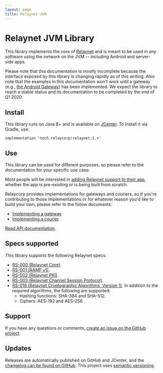 ```yaml
---
layout: page
title: Relaynet JVM
---
```

# Relaynet JVM Library

This library implements the core of [Relaynet](https://relaynet.network/) and is meant to be used in any software using the network on the JVM -- including Android and server-side apps.

Please note that this documentation is mostly incomplete because the interface exposed by this library is changing rapidly as of this writing. Also note that the examples in this documentation won't work until a gateway (e.g., [the Android Gateway](https://github.com/relaycorp/relaynet-gateway-android)) has been implemented. We expect the library to reach a stable status and its documentation to be completed by the end of Q1 2020.

## Install

This library runs on Java 8+ and is available on [JCenter](https://bintray.com/bintray/jcenter?filterByPkgName=tech.relaycorp.relaynet). To install it via Gradle, use:

```
implementation 'tech.relaycorp:relaynet:1.+'
```

## Use

This library can be used for different purposes, so please refer to the documentation for your specific use case:

Most people will be interested in [adding Relaynet support to their app](howto-service.md), whether the app is pre-existing or is being built from scratch.

Relaycorp provides implementations for gateways and couriers, so if you're contributing to those implementations or for whatever reason you'd like to build your own, please refer to the follow documents:

- [Implementing a gateway](howto-gateway.md).
- [Implementing a courier](./howto-courier.md).

[Read API documentation](./api/awala/).

## Specs supported

This library supports the following Relaynet specs:

- [RS-000 (Relaynet Core)](https://specs.relaynet.link/RS-000).
- [RS-001 (RAMF v1)](https://specs.relaynet.link/RS-001).
- [RS-002 (Relaynet PKI)](https://specs.relaynet.link/RS-002).
- [RS-003 (Relaynet Channel Session Protocol)](https://specs.relaynet.link/RS-003).
- [RS-018 (Relaynet Cryptographic Algorithms, Version 1)](https://specs.relaynet.link/RS-018). In addition to the required algorithms, the following are supported:
  - Hashing functions: SHA-384 and SHA-512.
  - Ciphers: AES-192 and AES-256.

## Support

If you have any questions or comments, [create an issue on the GitHub project](https://github.com/relaycorp/awala-jvm/issues/new/choose).

## Updates

Releases are automatically published on GitHub and JCenter, and the [changelog can be found on GitHub](https://github.com/relaycorp/awala-jvm/releases). This project uses [semantic versioning](https://semver.org/).
